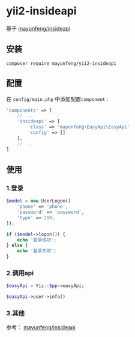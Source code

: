 # yii2-insideapi
基于 [mayunfeng/insideapi](https://github.com/mayunfeng0614/insideapi)
 
## 安装
```
composer require mayunfeng/yii2-insideapi
```

## 配置

在 `config/main.php` 中添加配置`component`  :

```php
'components' => [
	// ...
	'insideapi' => [
		'class' => 'mayunfeng\EasyApi\EasyApi'
		'config' => []
	],
	// ...
]
```

## 使用

### 1.登录
```php
$model = new UserLogon([
    'phone' => 'phone',
    'password' => 'password',
    'type' => 200,
]);

if ($model->logon()) {
    echo '登录成功';
} else {
    echo '登录失败';
}


```
### 2.调用api

```php
$easyApi = Yii::$pp->easyApi;

$easyApi->user->info()

```
### 3.其他

参考： 
[mayunfeng/insideapi](https://github.com/mayunfeng0614/insideapi)
